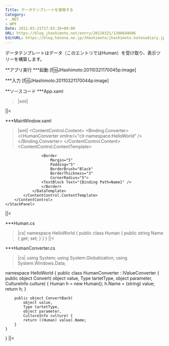 ```yaml
---
Title: データテンプレートを使用する
Category:
- .NET
- WPF
Date: 2011-03-21T17:03:26+09:00
URL: https://blog.jhashimoto.net/entry/20110321/1300694606
EditURL: https://blog.hatena.ne.jp/JHashimoto/jhashimoto.hatenadiary.jp/atom/entry/12921228815717257913
---
```


データテンプレートはデータ（このエントリではHuman）を受け取り、表示ツリーを構築します。

**アプリ実行
***起動
[f:id:JHashimoto:20110321170045p:image]

***入力
[f:id:JHashimoto:20110321170044p:image]

**ソースコード
***App.xaml
>|xml|
<Application x:Class="HelloWorld.App"
             xmlns="http://schemas.microsoft.com/winfx/2006/xaml/presentation"
             xmlns:x="http://schemas.microsoft.com/winfx/2006/xaml"
             StartupUri="MainWindow.xaml">
</Application>
||<

***MainWindow.xaml
>|xml|
<Window x:Class="HelloWorld.MainWindow"
        xmlns="http://schemas.microsoft.com/winfx/2006/xaml/presentation"
        xmlns:x="http://schemas.microsoft.com/winfx/2006/xaml"
        Title="MainWindow" Height="150" Width="300">
    <StackPanel>
        <TextBox x:Name="textBox1" />
        <ContentControl Margin="5">
            <ContentControl.Content>
                <Binding
                    ElementName="textBox1"
                    Path="Text">
                    <Binding.Converter>
                        <l:HumanConverter xmlns:l="clr-namespace:HelloWorld" />
                    </Binding.Converter>
                </Binding>
            </ContentControl.Content>
            <!-- データテンプレートをContentControlに関連付ける -->
            <ContentControl.ContentTemplate>
                <DataTemplate
                    xmlns:l="clr-namespace:HelloWorld"
                    DataType="{x:Type l:Human}">
                    
                    <Border
                        Margin="5" 
                        Padding="5" 
                        BorderBrush="Black"
                        BorderThickness="3"
                        CornerRadius="5">
                    <TextBlock Text="{Binding Path=Name}" />
                    </Border>
                </DataTemplate>
            </ContentControl.ContentTemplate>
        </ContentControl>
    </StackPanel>
</Window>
||<

***Human.cs
>|cs|
namespace HelloWorld {
    public class Human {
        public string Name { get; set; }
    }
}
||<

***HumanConverter.cs
>|cs|
using System;
using System.Globalization;
using System.Windows.Data;

namespace HelloWorld {
    public class HumanConverter : IValueConverter {
        public object Convert(
            object value,
            Type tartetType,
            object parameter,
            CultureInfo culture) {
            Human h = new Human();
            h.Name = (string) value;
            return h;
        }

        public object ConvertBack(
            object value,
            Type tartetType,
            object parameter,
            CultureInfo culture) {
            return ((Human) value).Name;
        }
    }
}
||<
